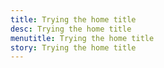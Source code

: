 ```yaml
---
title: Trying the home title
desc: Trying the home title
menutitle: Trying the home title
story: Trying the home title
---
```

